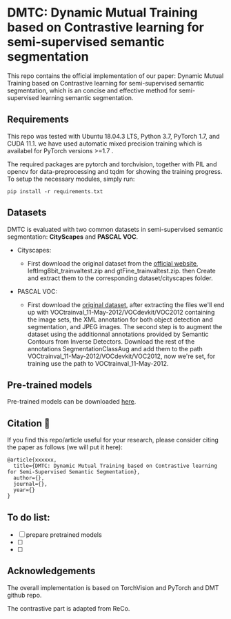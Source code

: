 # DMTC: Dynamic Mutual Training based on Contrastive learning for semi-supervised semantic segmentation

This repo contains the official implementation of our paper: Dynamic Mutual Training based on Contrastive learning for semi-supervised semantic segmentation, which is an concise and effective method for semi-supervised learning semantic segmentation. 

## Requirements
This repo was tested with Ubuntu 18.04.3 LTS, Python 3.7, PyTorch 1.7, and CUDA 11.1. we have used automatic mixed precision training which is availabel for PyTorch versions >=1.7 .

The required packages are pytorch and torchvision, together with PIL and opencv for data-preprocessing and tqdm for showing the training progress. To setup the necessary modules, simply run:
```
pip install -r requirements.txt 
```
## Datasets
DMTC is evaluated with two common datasets in semi-supervised semantic segmentation: **CityScapes** and **PASCAL VOC**. 
* Cityscapes:
  - First download the original dataset from the [official website](https://www.cityscapes-dataset.com/), leftImg8bit_trainvaltest.zip and gtFine_trainvaltest.zip.  then Create and extract them to the corresponding dataset/cityscapes folder. 

* PASCAL VOC:
  - First download the [original dataset](http://host.robots.ox.ac.uk/pascal/VOC/voc2012/VOCtrainval_11-May-2012.tar), after extracting the files we'll end up with VOCtrainval_11-May-2012/VOCdevkit/VOC2012 containing the image sets, the XML annotation for both object detection and segmentation, and JPEG images. The second step is to augment the dataset using the additionnal annotations provided by Semantic Contours from Inverse Detectors. Download the rest of the annotations SegmentationClassAug and add them to the path VOCtrainval_11-May-2012/VOCdevkit/VOC2012, now we're set, for training use the path to VOCtrainval_11-May-2012.


## Pre-trained models
Pre-trained models can be downloaded [here](https://drive.google.com/file/d/1sQ_FmyHrWmqJLCrW9vJTnv61Sp4hn-9m/view?usp=sharing).

## Citation :pencil:
If you find this repo/article useful for your research, please consider citing the paper as follows (we will put it here):
```
@article{xxxxxx,
  title={DMTC: Dynamic Mutual Training based on Contrastive learning for Semi-Supervised Semantic Segmentation},
  author={},
  journal={},
  year={}
}
```
## To do list:
- [ ] prepare pretrained models
- [ ] 
- [ ] 

## Acknowledgements

The overall implementation is based on TorchVision and PyTorch and DMT github repo.

The contrastive part is adapted from ReCo.
